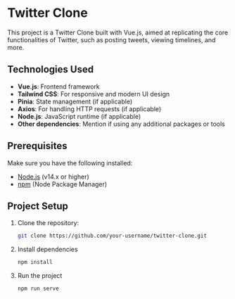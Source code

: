 # Twitter Clone

This project is a Twitter Clone built with Vue.js, aimed at replicating the core functionalities of Twitter, such as posting tweets, viewing timelines, and more.

## Technologies Used

- **Vue.js**: Frontend framework
- **Tailwind CSS**: For responsive and modern UI design
- **Pinia**: State management (if applicable)
- **Axios**: For handling HTTP requests (if applicable)
- **Node.js**: JavaScript runtime (if applicable)
- **Other dependencies**: Mention if using any additional packages or tools

## Prerequisites

Make sure you have the following installed:

- [Node.js](https://nodejs.org/) (v14.x or higher)
- [npm](https://www.npmjs.com/) (Node Package Manager)

## Project Setup

1. Clone the repository:
   ```bash
   git clone https://github.com/your-username/twitter-clone.git
   ```
2. Install dependencies
    ```bash
    npm install
    ```
3. Run the project
    ```bash
    npm run serve
    ```

